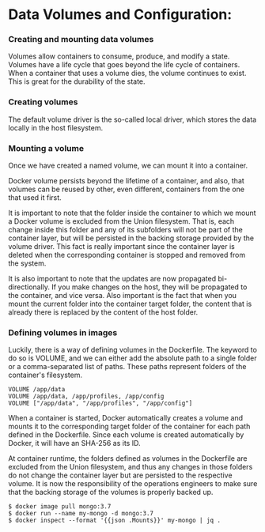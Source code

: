 <h1>Data Volumes and Configuration:</h1>

<h3>Creating and mounting data volumes</h3>
Volumes allow containers to consume, produce, and modify a state. Volumes have a life cycle that goes beyond the life cycle of containers. When a container that uses a volume dies, the volume continues to exist. This is great for the durability of the state.

<h3>Creating volumes</h3>
The default volume driver is the so-called local driver, which stores the data locally in the host filesystem.

<h3>Mounting a volume</h3>
Once we have created a named volume, we can mount it into a container.

Docker volume persists beyond the lifetime of a container, and also, that volumes can be reused by other, even different, containers from the one that used it first.

It is important to note that the folder inside the container to which we mount a Docker volume is excluded from the Union filesystem. That is, each change inside this folder and any of its subfolders will not be part of the container layer, but will be persisted in the backing storage provided by the volume driver. This fact is really important since the container layer is deleted when the corresponding container is stopped and removed from the system.

It is also important to note that the updates are now propagated bi-directionally. If you make changes on the host, they will be propagated to the container, and vice versa. Also important is the fact that when you mount the current folder into the container target folder, the content that is already there is replaced by the content of the host folder.

<h3>Defining volumes in images</h3>
Luckily, there is a way of defining volumes in the Dockerfile. The keyword to do so is VOLUME, and we can either add the absolute path to a single folder or a comma-separated list of paths. These paths represent folders of the container's filesystem.

```
VOLUME /app/data 
VOLUME /app/data, /app/profiles, /app/config 
VOLUME ["/app/data", "/app/profiles", "/app/config"] 
```

When a container is started, Docker automatically creates a volume and mounts it to the corresponding target folder of the container for each path defined in the Dockerfile. Since each volume is created automatically by Docker, it will have an SHA-256 as its ID.

At container runtime, the folders defined as volumes in the Dockerfile are excluded from the Union filesystem, and thus any changes in those folders do not change the container layer but are persisted to the respective volume. It is now the responsibility of the operations engineers to make sure that the backing storage of the volumes is properly backed up.

```
$ docker image pull mongo:3.7
$ docker run --name my-mongo -d mongo:3.7
$ docker inspect --format '{{json .Mounts}}' my-mongo | jq .
```